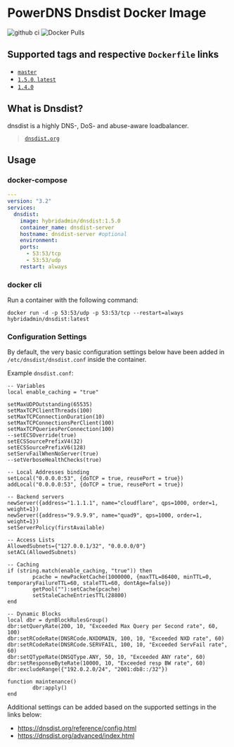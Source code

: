 # PowerDNS Dnsdist Docker Image

![github ci](https://github.com/hybridadmin/docker-dnsdist/workflows/ci/badge.svg?branch=main) ![Docker Pulls](https://img.shields.io/docker/pulls/hybridadmin/dnsdist)

## Supported tags and respective `Dockerfile` links

- [`master`](https://github.com/hybridadmin/docker-dnsdist/tree/main/master/Dockerfile)
- [`1.5.0`, `latest`](https://github.com/hybridadmin/docker-dnsdist/tree/main/1.5.0/Dockerfile)
- [`1.4.0`](https://github.com/hybridadmin/docker-dnsdist/tree/main/1.4.0/Dockerfile)

## What is Dnsdist?

dnsdist is a highly DNS-, DoS- and abuse-aware loadbalancer.
> [`dnsdist.org`](https://dnsdist.org/)

## Usage

### docker-compose
```yaml
---
version: "3.2"
services:
  dnsdist:
    image: hybridadmin/dnsdist:1.5.0
    container_name: dnsdist-server
    hostname: dnsdist-server #optional
    environment:
    ports:
      - 53:53/tcp
      - 53:53/udp
    restart: always
```

###  docker cli

Run a container with the following command:

```console
docker run -d -p 53:53/udp -p 53:53/tcp --restart=always hybridadmin/dnsdist:latest
```

### Configuration Settings

By default, the very basic configuration settings below have been added in `/etc/dnsdist/dnsdist.conf` inside the container.

Example `dnsdist.conf`:
```
-- Variables
local enable_caching = "true"

setMaxUDPOutstanding(65535)
setMaxTCPClientThreads(100)
setMaxTCPConnectionDuration(10)
setMaxTCPConnectionsPerClient(100)
setMaxTCPQueriesPerConnection(100)
--setECSOverride(true)
setECSSourcePrefixV4(32)
setECSSourcePrefixV6(128)
setServFailWhenNoServer(true)
--setVerboseHealthChecks(true)

-- Local Addresses binding
setLocal("0.0.0.0:53", {doTCP = true, reusePort = true})
addLocal("0.0.0.0:53", {doTCP = true, reusePort = true})

-- Backend servers
newServer({address="1.1.1.1", name="cloudflare", qps=1000, order=1, weight=1})
newServer({address="9.9.9.9", name="quad9", qps=1000, order=1, weight=1})
setServerPolicy(firstAvailable)

-- Access Lists
AllowedSubnets={"127.0.0.1/32", "0.0.0.0/0"}
setACL(AllowedSubnets)

-- Caching
if (string.match(enable_caching, "true")) then
        pcache = newPacketCache(1000000, {maxTTL=86400, minTTL=0, temporaryFailureTTL=60, staleTTL=60, dontAge=false})
        getPool(""):setCache(pcache)
        setStaleCacheEntriesTTL(28800)
end

-- Dynamic Blocks
local dbr = dynBlockRulesGroup()
dbr:setQueryRate(200, 10, "Exceeded Max Query per Second rate", 60, 100)
dbr:setRCodeRate(DNSRCode.NXDOMAIN, 100, 10, "Exceeded NXD rate", 60)
dbr:setRCodeRate(DNSRCode.SERVFAIL, 100, 10, "Exceeded ServFail rate", 60)
dbr:setQTypeRate(DNSQType.ANY, 50, 10, "Exceeded ANY rate", 60)
dbr:setResponseByteRate(10000, 10, "Exceeded resp BW rate", 60)
dbr:excludeRange({"192.0.2.0/24", "2001:db8::/32"})

function maintenance()
        dbr:apply()
end
```

Additional settings can be added based on the supported settings in the links below:
* https://dnsdist.org/reference/config.html
* https://dnsdist.org/advanced/index.html
